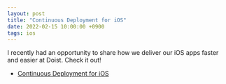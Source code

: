 ```yaml
---
layout: post
title: "Continuous Deployment for iOS"
date: 2022-02-15 10:00:00 +0900
tags: ios
---
```


I recently had an opportunity to share how we deliver our iOS apps faster and easier at Doist. Check it out!

- [Continuous Deployment for iOS](https://doist.dev/posts/continuous-deployment-for-ios)
